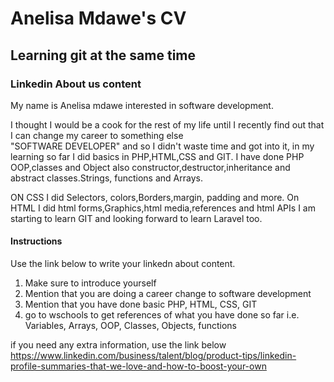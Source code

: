 # Anelisa Mdawe's CV
## Learning git at the same time

### Linkedin About us content
My name is Anelisa mdawe interested in software development.

I thought I would be a cook for the rest of my life until I recently find out that 
I can change my career to something else  
"SOFTWARE DEVELOPER" and so I didn't waste time and got into it, in my learning so far I did basics in PHP,HTML,CSS and 
GIT. I have done PHP OOP,classes and Object also constructor,destructor,inheritance and abstract classes.Strings, functions and Arrays.

ON CSS I did Selectors, colors,Borders,margin, padding and more.
On HTML I did html forms,Graphics,html media,references and html APIs
I am starting to learn GIT and looking forward to learn Laravel too.




#### Instructions
Use the link below to write your linkedn about content. 
1. Make sure to introduce yourself
2. Mention that you are doing a career change to software development
3. Mention that you have done basic PHP, HTML, CSS, GIT
4. go to wschools to get references of what you have done so far
	i.e. Variables, Arrays, OOP, Classes, Objects, functions

if you need any extra information, use the link below
https://www.linkedin.com/business/talent/blog/product-tips/linkedin-profile-summaries-that-we-love-and-how-to-boost-your-own
